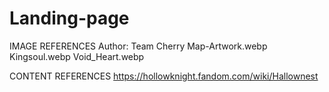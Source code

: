 # Landing-page

IMAGE REFERENCES
Author: Team Cherry
Map-Artwork.webp
Kingsoul.webp
Void_Heart.webp

CONTENT REFERENCES
https://hollowknight.fandom.com/wiki/Hallownest